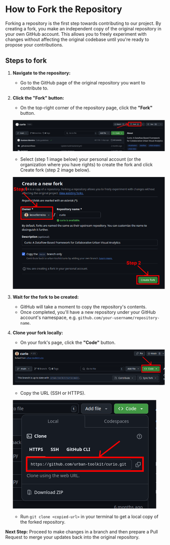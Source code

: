 # How to Fork the Repository

Forking a repository is the first step towards contributing to our project. By creating a fork, you make an independent copy of the original repository in your own GitHub account. This allows you to freely experiment with changes without affecting the original codebase until you're ready to propose your contributions.

## Steps to fork

1. **Navigate to the repository:**
   - Go to the GitHub page of the original repository you want to contribute to.

2. **Click the "Fork" button:**
   - On the top-right corner of the repository page, click the **"Fork"** button.

   ![Fork Button](./images/fork_button.png)

   - Select (step 1 image below) your personal account (or the organization where you have rights) to create the fork and click Create fork (step 2 image below).

   ![Fork Creation](./images/creating_fork.png)

3. **Wait for the fork to be created:**
   - GitHub will take a moment to copy the repository's contents.
   - Once completed, you'll have a new repository under your GitHub account's namespace, e.g. `github.com/your-username/repository-name`.

4. **Clone your fork locally:**
   - On your fork's page, click the **"Code"** button.

   ![Clone Button](./images/clone_button.png)

   - Copy the URL (SSH or HTTPS).

   ![Copying Git Reference](./images/copying_git_reference.png)

   - Run `git clone <copied-url>` in your terminal to get a local copy of the forked repository.

**Next Step:**
Proceed to make changes in a branch and then prepare a Pull Request to merge your updates back into the original repository.
